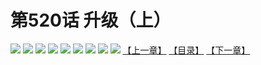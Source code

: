 # 第520话 升级（上）
![](https://mhpic.xiaomingtaiji.net/comic/D/斗破苍穹拆分版/520话/1.jpg-zymk.middle.webp)
![](https://mhpic.xiaomingtaiji.net/comic/D/斗破苍穹拆分版/520话/2.jpg-zymk.middle.webp)
![](https://mhpic.xiaomingtaiji.net/comic/D/斗破苍穹拆分版/520话/3.jpg-zymk.middle.webp)
![](https://mhpic.xiaomingtaiji.net/comic/D/斗破苍穹拆分版/520话/4.jpg-zymk.middle.webp)
![](https://mhpic.xiaomingtaiji.net/comic/D/斗破苍穹拆分版/520话/5.jpg-zymk.middle.webp)
![](https://mhpic.xiaomingtaiji.net/comic/D/斗破苍穹拆分版/520话/6.jpg-zymk.middle.webp)
![](https://mhpic.xiaomingtaiji.net/comic/D/斗破苍穹拆分版/520话/7.jpg-zymk.middle.webp)
![](https://mhpic.xiaomingtaiji.net/comic/D/斗破苍穹拆分版/520话/8.jpg-zymk.middle.webp)
![](https://mhpic.xiaomingtaiji.net/comic/D/斗破苍穹拆分版/520话/9.jpg-zymk.middle.webp)
[【上一章】](./519.md)
[【目录】](./READMD.md)
[【下一章】](./521.md)
